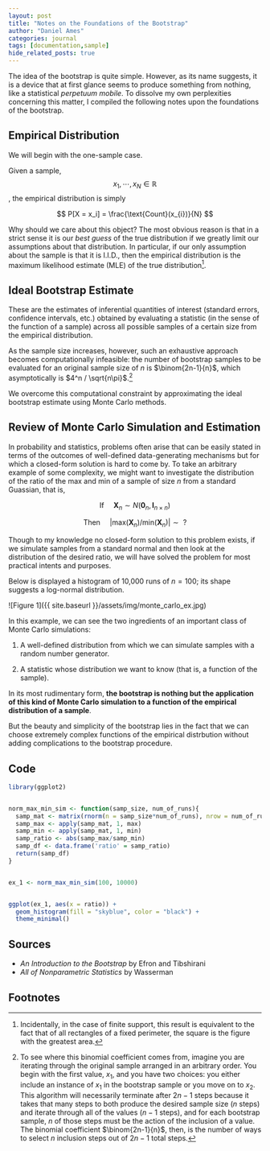 ```yaml
---
layout: post
title: "Notes on the Foundations of the Bootstrap"
author: "Daniel Ames"
categories: journal
tags: [documentation,sample]
hide_related_posts: true
---
```


The idea of the bootstrap is quite simple. However, as its name suggests, it is a device that at first glance seems to produce something from nothing, like a statistical _perpetuum mobile_. To dissolve my own perplexities concerning this matter, I compiled the following notes upon the foundations of the bootstrap.

## Empirical Distribution

We will begin with the one-sample case.

Given a sample, $$x_{1},\cdots,x_{N} \in \mathbb{R}$$, the empirical distribution is simply

$$
P[X = x_i] = \frac{\text{Count}(x_{i})}{N} 
$$

Why should we care about this object? The most obvious reason is that in a strict sense it is our _best guess_ of the true distribution if we greatly limit our assumptions about that distribution. In particular, if our only assumption about the sample is that it is I.I.D., then the empirical distribution is the maximum likelihood estimate (MLE) of the true distribution[^1].

## Ideal Bootstrap Estimate

These are the estimates of inferential quantities of interest (standard errors, confidence intervals, etc.) obtained by evaluating a statistic (in the sense of the function of a sample) across all possible samples of a certain size from the empirical distribution.


As the sample size increases, however, such an exhaustive approach becomes computationally infeasible: the number of bootstrap samples to be evaluated for an original sample size of $n$ is $\binom{2n-1}{n}$, which asymptotically is $4^n / \sqrt{n\pi}$.[^2]


We overcome this computational constraint by approximating the ideal bootstrap estimate using Monte Carlo methods.


## Review of Monte Carlo Simulation and Estimation

In probability and statistics, problems often arise that can be easily stated in terms of the outcomes of well-defined data-generating mechanisms but for which a closed-form solution is hard to come by. To take an arbitrary example of some complexity, we might want to investigate the distribution of the ratio of the max and min of a sample of size $n$ from a standard Guassian, that is,

$$
\text{If} \hspace{15pt} \boldsymbol{X}_{n} \sim N(\boldsymbol{0}_{n},\boldsymbol{I}_{n\times n})
$$

$$
\text{Then} \hspace{15pt} | \text{max}(\boldsymbol{X}_{n})/\text{min}(\boldsymbol{X}_{n}) |  \sim \text{  ?}
$$

Though to my knowledge no closed-form solution to this problem exists, if we simulate samples from a standard normal and then look at the distribution of the desired ratio, we will have solved the problem for most practical intents and purposes.

Below is displayed a histogram of 10,000 runs of $n = 100$; its shape suggests a log-normal distribution.

![Figure 1]({{ site.baseurl }}/assets/img/monte_carlo_ex.jpg)

In this example, we can see the two ingredients of an important class of Monte Carlo simulations:

1. A well-defined distribution from which we can simulate samples with a random number generator.

2. A statistic whose distribution we want to know (that is, a function of the sample).

In its most rudimentary form, **the bootstrap is nothing but the application of this kind of Monte Carlo simulation to a function of the empirical distribution of a sample**. 

But the beauty and simplicity of the bootstrap lies in the fact that we can choose extremely complex functions of the empirical distrbution without adding complications to the bootstrap procedure.

## Code
```R
library(ggplot2)


norm_max_min_sim <- function(samp_size, num_of_runs){
  samp_mat <- matrix(rnorm(n = samp_size*num_of_runs), nrow = num_of_runs)
  samp_max <- apply(samp_mat, 1, max)
  samp_min <- apply(samp_mat, 1, min)
  samp_ratio <- abs(samp_max/samp_min)
  samp_df <- data.frame('ratio' = samp_ratio)
  return(samp_df)
}


ex_1 <- norm_max_min_sim(100, 10000)


ggplot(ex_1, aes(x = ratio)) +
  geom_histogram(fill = "skyblue", color = "black") +
  theme_minimal()
```
## Sources
* _An Introduction to the Bootstrap_ by Efron and Tibshirani
* _All of Nonparametric Statistics_ by Wasserman

## Footnotes
[^1]: Incidentally, in the case of finite support, this result is equivalent to the fact that of all rectangles of a fixed perimeter, the square is the figure with the greatest area.

[^2]: To see where this binomial coefficient comes from, imagine you are iterating through the original sample arranged in an arbitrary order. You begin with the first value, $x_1$, and you have two choices: you either include an instance of $x_1$ in the bootstrap sample or you move on to $x_2$. This algorithm will necessarily terminate after $2n-1$ steps because it takes that many steps to both produce the desired sample size ($n$ steps) and iterate through all of the values ($n-1$ steps), and for each bootstrap sample, $n$ of those steps must be the action of the inclusion of a value. The binomial coefficient $\binom{2n-1}{n}$, then, is the number of ways to select $n$ inclusion steps out of $2n-1$ total steps.


